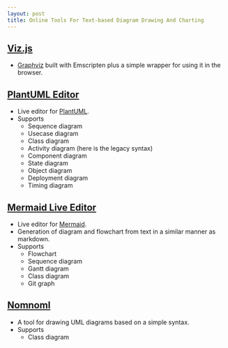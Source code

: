 ```yaml
---
layout: post
title: Online Tools For Text-based Diagram Drawing And Charting
---
```


## [Viz.js](http://viz-js.com/)
  * [Graphviz](http://www.graphviz.org/) built with Emscripten plus a simple wrapper for using it in the browser.

## [PlantUML Editor](http://www.plantuml.com/plantuml/)
  * Live editor for [PlantUML](http://plantuml.com/).
  * Supports
    * Sequence diagram
    * Usecase diagram
    * Class diagram
    * Activity diagram (here is the legacy syntax)
    * Component diagram
    * State diagram
    * Object diagram
    * Deployment diagram
    * Timing diagram

## [Mermaid Live Editor](https://mermaidjs.github.io/mermaid-live-editor/)
  * Live editor for [Mermaid](https://github.com/knsv/mermaid).
  * Generation of diagram and flowchart from text in a similar manner as markdown.
  * Supports
    * Flowchart
    * Sequence diagram
    * Gantt diagram
    * Class diagram
    * Git graph
    
## [Nomnoml](http://www.nomnoml.com/)
  * A tool for drawing UML diagrams based on a simple syntax.
  * Supports
    * Class diagram
